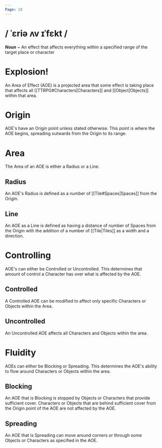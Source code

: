 ```yaml
---
Page: 18
---
```

# / ˈɛriə ʌv ɪˈfɛkt /
***Noun*** ~ An effect that affects everything within a specified range of the target place or character
# Explosion!
An Area of Effect (AOE) is a projected area that some effect is taking place that affects all [[TTRPG#Characters|Characters]] and [[Object|Objects]] within that area.
# Origin
AOE's have an Origin point unless stated otherwise. This point is where the AOE begins, spreading outwards from the Origin to its range.
# Area
The Area of an AOE is either a Radius or a Line.
## Radius
An AOE's Radius is defined as a number of [[Tile#Spaces|Spaces]] from the Origin.
## Line
An AOE as a Line is defined as having a distance of number of Spaces from the Origin with the addition of a number of [[Tile|Tiles]] as a width and a direction.
# Controlling
AOE's can either be Controlled or Uncontrolled. This determines that amount of control a Character has over what is affected by the AOE.
## Controlled
A Controlled AOE can be modified to affect only specific Characters or Objects within the Area.
## Uncontrolled
An Uncontrolled AOE affects all Characters and Objects within the area.

# Fluidity
AOEs can either be Blocking or Spreading. This determines the AOE's ability to flow around Characters or Objects within the area.
## Blocking
An AOE that is Blocking is stopped by Objects or Characters that provide sufficient cover. Characters or Objects that are behind sufficient cover from the Origin point of the AOE are not affected by the AOE.
## Spreading
An AOE that is Spreading can move around corners or through some Objects or Characters as specified in the AOE.